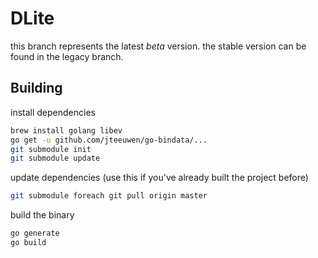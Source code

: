 # DLite

this branch represents the latest *beta* version. the stable version can be found in the legacy branch.

## Building

install dependencies

```sh
brew install golang libev
go get -u github.com/jteeuwen/go-bindata/...
git submodule init
git submodule update
```

update dependencies (use this if you've already built the project before)

```sh
git submodule foreach git pull origin master
```

build the binary

```sh
go generate
go build
```
